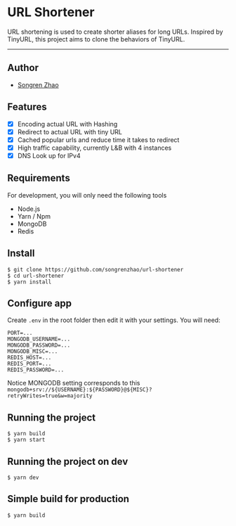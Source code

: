 # URL Shortener
URL shortening is used to create shorter aliases for long URLs. Inspired by TinyURL, this project aims to clone the behaviors of TinyURL.

---
## Author
- [Songren Zhao](https://www.linkedin.com/in/songrenzhao/) 
## Features
- [x] Encoding actual URL with Hashing
- [x] Redirect to actual URL with tiny URL
- [x] Cached popular urls and reduce time it takes to redirect
- [x] High traffic capability, currently L&B with 4 instances
- [x] DNS Look up for IPv4

## Requirements
For development, you will only need the following tools
- Node.js
- Yarn / Npm
- MongoDB
- Redis
## Install

    $ git clone https://github.com/songrenzhao/url-shortener
    $ cd url-shortener
    $ yarn install

## Configure app

Create `.env` in the root folder then edit it with your settings. You will need:
```
PORT=...
MONGODB_USERNAME=...
MONGODB_PASSWORD=...
MONGODB_MISC=...
REDIS_HOST=...
REDIS_PORT=...
REDIS_PASSWORD=...
```
Notice MONGODB setting corresponds to this `mongodb+srv://${USERNAME}:${PASSWORD}@${MISC}?retryWrites=true&w=majority`

## Running the project
    $ yarn build
    $ yarn start
    
## Running the project on dev

    $ yarn dev

## Simple build for production

    $ yarn build
